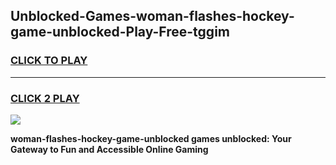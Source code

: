 
## Unblocked-Games-woman-flashes-hockey-game-unblocked-Play-Free-tggim
<h3>
<a href="https://premium76.site?title=woman-flashes-hockey-game-unblocked&ref=18A1">CLICK TO PLAY</a></h3>
<hr>

<h3>
<a href="https://premium76.site?title=woman-flashes-hockey-game-unblocked&ref=18A1">CLICK 2 PLAY</a>
  
</h3>

<a href="https://premium76.site?title=woman-flashes-hockey-game-unblocked&ref=18A1"><img src="https://clearcache.store/games.png"></a>


**woman-flashes-hockey-game-unblocked games unblocked: Your Gateway to Fun and Accessible Online Gaming**
